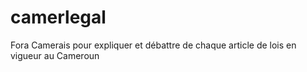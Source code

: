 # camerlegal
Fora Camerais pour expliquer et débattre de chaque article de lois en vigueur au Cameroun
